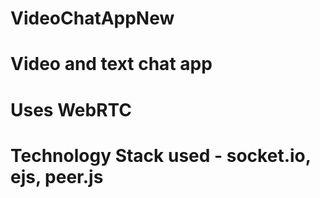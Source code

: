 # VideoChatAppNew
# Video and text chat app
# Uses WebRTC
# Technology Stack used - socket.io, ejs, peer.js
